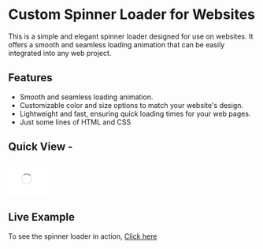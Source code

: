 # Custom Spinner Loader for Websites
This is a simple and elegant spinner loader designed for use on websites. It offers a smooth and seamless loading animation that can be easily integrated into any web project.

## Features

- Smooth and seamless loading animation.
- Customizable color and size options to match your website's design.
- Lightweight and fast, ensuring quick loading times for your web pages.
- Just some lines of HTML and CSS

## Quick View - 
<img src="demo_img.webp" style="width: 80px;">

## Live Example
To see the spinner loader in action, <a href="https://ziauddin128.github.io/spinner_loader/" target="_blank">Click here</a>

